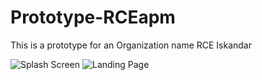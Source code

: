 # Prototype-RCEapm
This is a prototype for an Organization name RCE Iskandar 

![Splash Screen](https://i.ibb.co/N9qQPyt/i-Phone-X-1.png)
![Landing Page](https://i.ibb.co/311frHt/i-Phone-X-6.png)

